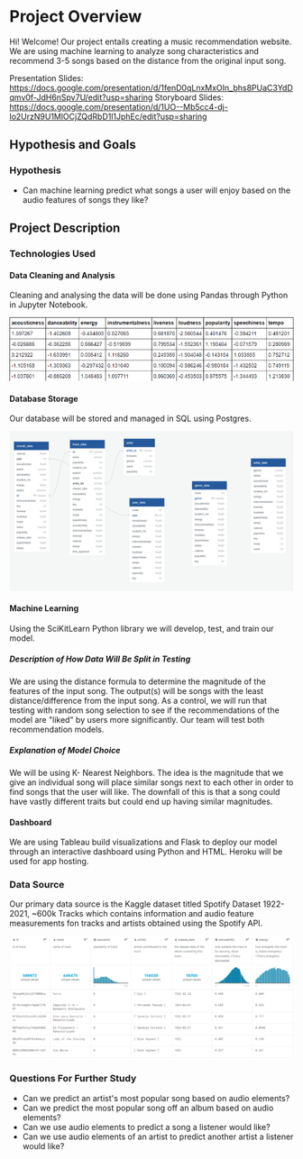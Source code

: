 # Project Overview
Hi! Welcome! Our project entails creating a music recommendation website. We are using machine learning to analyze song characteristics and recommend 3-5 songs based on the distance from the original input song.

Presentation Slides: https://docs.google.com/presentation/d/1fenD0qLnxMxOIn_bhs8PUaC3YdDqmv0f-JdH6nSpv7U/edit?usp=sharing
Storyboard Slides: https://docs.google.com/presentation/d/1UO--Mb5cc4-dj-lo2UrzN9U1MlOCjZQdRbD1l1JphEc/edit?usp=sharing

## Hypothesis and Goals
### Hypothesis
- Can machine learning predict what songs a user will enjoy based on the audio features of songs they like?

## Project Description
### Technologies Used
#### Data Cleaning and Analysis
Cleaning and analysing the data will be done using Pandas through Python in Jupyter Notebook. 

![Data Cleaning and Analysis](resources/pca_analysis_head.png)

#### Database Storage
Our database will be stored and managed in SQL using Postgres. 

![Database Diagram](resources/updated_quickDB.png)

#### Machine Learning
Using the SciKitLearn Python library we will develop, test, and train our model. 
##### Description of How Data Will Be Split in Testing
We are using the distance formula to determine the magnitude of the features of the input song. The output(s) will be songs with the least distance/difference from the input song. As a control, we will run that testing with random song selection to see if the recommendations of the model are "liked" by users more significantly. Our team will test both recommendation models. 

##### Explanation of Model Choice
We will  be using K- Nearest Neighbors. The idea is the magnitude that we give an individual song will place similar songs next to each other in order to find songs that the user will like. The downfall of this is that a song could have vastly different traits but could end up having similar magnitudes.

#### Dashboard
We are using Tableau build visualizations and Flask to deploy our model through an interactive dashboard using Python and HTML. Heroku will be used for app hosting. 

### Data Source
Our primary data source is the Kaggle dataset titled Spotify Dataset 1922-2021, ~600k Tracks which contains information and audio feature measurements fon tracks and artists obtained using the Spotify API.

![Tracks Data Head](resources/tracks_datahead.png)

### Questions For Further Study
- Can we predict an artist's most popular song based on audio elements?
- Can we predict the most popular song off an album based on audio elements?
- Can we use audio elements to predict a song a listener would like?
- Can we use audio elements of an artist to predict another artist a listener would like?
